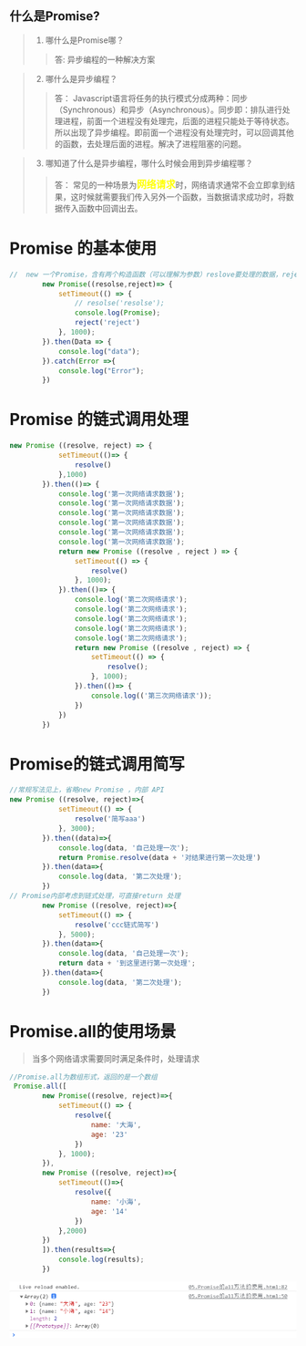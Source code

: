 ## 什么是Promise?

> 1. 哪什么是Promise哪？
>
> > 答: 异步编程的一种解决方案

> 2. 哪什么是异步编程？
>
> >答： Javascript语言将任务的执行模式分成两种：同步（Synchronous）和异步（Asynchronous）。同步即：排队进行处理进程，前面一个进程没有处理完，后面的进程只能处于等待状态。所以出现了异步编程。即前面一个进程没有处理完时，可以回调其他的函数，去处理后面的进程。解决了进程阻塞的问题。

> 3. 哪知道了什么是异步编程，哪什么时候会用到异步编程哪？
>
> > 答： 常见的一种场景为<strong style="color: yellow;font-size:17px">网络请求</strong>时，网络请求通常不会立即拿到结果，这时候就需要我们传入另外一个函数，当数据请求成功时，将数据传入函数中回调出去。 

# Promise 的基本使用
```js
//  new 一个Promise，含有两个构造函数（可以理解为参数）reslove要处理的数据，reject抛出错误提示。Es6语法。
        new Promise((resolse,reject)=> {
            setTimeout(() => {
                // resolse('resolse');
                console.log(Promise);
                reject('reject')
            }, 1000);
        }).then(Data => {
            console.log("data");
        }).catch(Error =>{
            console.log("Error");
        })
```
# Promise 的链式调用处理

```js
new Promise ((resolve, reject) => {
            setTimeout(()=> {
                resolve()
            },1000)
        }).then(()=> {
            console.log('第一次网络请求数据');
            console.log('第一次网络请求数据');
            console.log('第一次网络请求数据');
            console.log('第一次网络请求数据');
            console.log('第一次网络请求数据');
            console.log('第一次网络请求数据');
            return new Promise ((resolve , reject ) => {
                setTimeout(() => {
                    resolve()
                }, 1000);
            }).then(()=> {
                console.log('第二次网络请求');
                console.log('第二次网络请求');
                console.log('第二次网络请求');
                console.log('第二次网络请求');
                console.log('第二次网络请求');
                return new Promise ((resolve , reject) => {
                    setTimeout(() => {
                        resolve();
                    }, 1000);
                }).then(()=> {
                    console.log(('第三次网络请求'));
                })
            })
        })
```
# Promise的链式调用简写
```js
//常规写法见上，省略new Promise ，内部 API
new Promise ((resolve, reject)=>{
            setTimeout(() => {
                resolve('简写aaa')
            }, 3000);
        }).then((data)=>{
            console.log(data, '自己处理一次');
            return Promise.resolve(data + '对结果进行第一次处理')
        }).then(data=>{
            console.log(data, '第二次处理');
        })
// Promise内部考虑到链式处理，可直接return 处理
        new Promise ((resolve, reject)=>{
            setTimeout(() => {
                resolve('ccc链式简写')
            }, 5000);
        }).then(data=>{
            console.log(data, '自己处理一次');
            return data + '到这里进行第一次处理';
        }).then(data=>{
            console.log(data, '第二次处理');
        })
```
# Promise.all的使用场景
> 当多个网络请求需要同时满足条件时，处理请求
```js
//Promise.all为数组形式，返回的是一个数组
 Promise.all([
        new Promise((resolve, reject)=>{
            setTimeout(() => {
                resolve({
                    name: '大海',
                    age: '23'
                })
            }, 1000);
        }),
        new Promise ((resolve, reject)=>{
            setTimeout(()=>{
                resolve({
                    name: '小海',
                    age: '14'
                })
            },2000)
        })
        ]).then(results=>{
            console.log(results);
        })
```
![alt 结果](./20210808212654.png)
